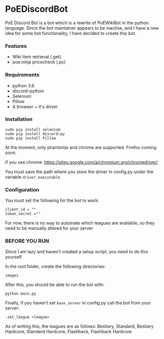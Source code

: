 # PoEDiscordBot

PoE Discord Bot is a bot which is a rewrite of PoEWikiBot in the python language.
Since the bot maintainer appears to be inactive, and I have a new idea for some bot functionality, I have decided to create this bot.

### Features

* Wiki Item retrieval (.get)
* poe.ninja pricecheck (.pc)

### Requirements

* python 3.6
* discord-python
* Selenium
* Pillow
* A browser + it's driver

### Installation

    
    sudo pip install selenium
    sudo pip install discord.py
    sudo pip install Pillow

At the moment, only phantomjs and chrome are supported. Firefox coming soon.

If you use chrome: https://sites.google.com/a/chromium.org/chromedriver/

You must save the path where you store the driver in config.py under the variable `driver_executable`
    
### Configuration

You must set the following for the bot to work:

    client_id = ""
    token_secret =""

For now, there is no way to automate which leagues are available, so they need to be manually altered for your server


### BEFORE YOU RUN

Since I am lazy and haven't created a setup script, you need to do this yourself.

In the root folder, create the following directories:

    images

After this, you should be able to run the bot with:

    python main.py

Finally, if you haven't set `base_server` in config.py call the bot from your server:

    .set_league <league>

As of writing this, the leagues are as follows: Bestiary, Standard, Bestiary Hardcore, Standard Hardcore, Flashback, Flashback Hardcore
